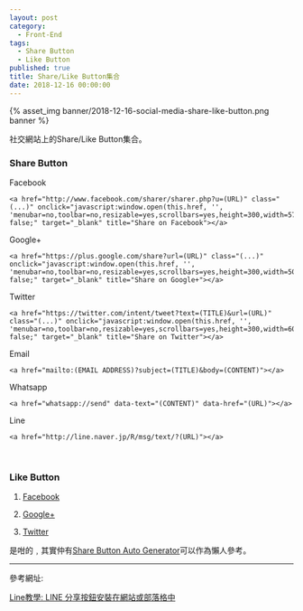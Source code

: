 ```yaml
---
layout: post
category: 
  - Front-End
tags: 
  - Share Button 
  - Like Button
published: true
title: Share/Like Button集合
date: 2018-12-16 00:00:00
---
```


{% asset_img banner/2018-12-16-social-media-share-like-button.png banner %}

社交網站上的Share/Like Button集合。

<!-- more -->

### Share Button

Facebook

    <a href="http://www.facebook.com/sharer/sharer.php?u=(URL)" class="(...)" onclick="javascript:window.open(this.href, '', 'menubar=no,toolbar=no,resizable=yes,scrollbars=yes,height=300,width=570');return false;" target="_blank" title="Share on Facebook"></a>

Google+

    <a href="https://plus.google.com/share?url=(URL)" class="(...)" onclick="javascript:window.open(this.href, '', 'menubar=no,toolbar=no,resizable=yes,scrollbars=yes,height=300,width=500');return false;" target="_blank" title="Share on Google+"></a>

Twitter
    
    <a href="https://twitter.com/intent/tweet?text=(TITLE)&url=(URL)" class="(...)" onclick="javascript:window.open(this.href, '', 'menubar=no,toolbar=no,resizable=yes,scrollbars=yes,height=300,width=600');return false;" target="_blank" title="Share on Twitter"></a>

Email

    <a href="mailto:(EMAIL ADDRESS)?subject=(TITLE)&body=(CONTENT)"></a>

Whatsapp

    <a href="whatsapp://send" data-text="(CONTENT)" data-href="(URL)"></a>

Line

    <a href="http://line.naver.jp/R/msg/text/?(URL)"></a>

<br/>

### Like Button

1. [Facebook](https://developers.facebook.com/docs/plugins/like-button)

2. [Google+](https://developers.google.com/+/web/+1button/)

3. [Twitter](
https://about.twitter.com/resources/buttons#tweet)


是咁的﹐其實仲有[Share Button Auto Generator](https://simplesharingbuttons.com/#preview)可以作為懶人參考。

------------------------------------
參考網址:

[Line教學: LINE 分享按鈕安裝在網站或部落格中](
http://linetw.blogspot.hk/2014/05/how-to-set-line-button-in-web.html?m=1)
